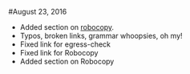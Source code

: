 #August 23, 2016
* Added section on [robocopy](cmdline/windows/robocopy.md).
* Typos, broken links, grammar whoopsies, oh my!
* Fixed link for egress-check
* Fixed link for Robocopy
* Added section on Robocopy